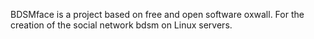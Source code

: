 BDSMface is a project based on free and open software oxwall. For the creation of the social network bdsm on Linux servers.
